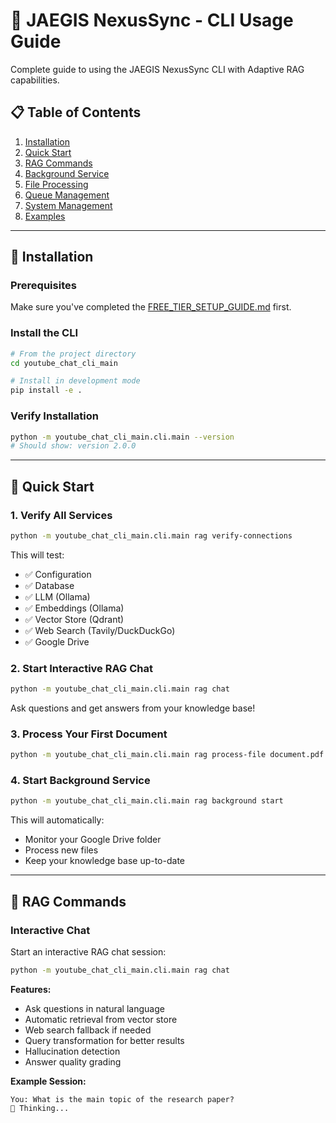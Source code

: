 # 🚀 JAEGIS NexusSync - CLI Usage Guide

Complete guide to using the JAEGIS NexusSync CLI with Adaptive RAG capabilities.

## 📋 Table of Contents

1. [Installation](#installation)
2. [Quick Start](#quick-start)
3. [RAG Commands](#rag-commands)
4. [Background Service](#background-service)
5. [File Processing](#file-processing)
6. [Queue Management](#queue-management)
7. [System Management](#system-management)
8. [Examples](#examples)

---

## 🔧 Installation

### Prerequisites

Make sure you've completed the [FREE_TIER_SETUP_GUIDE.md](FREE_TIER_SETUP_GUIDE.md) first.

### Install the CLI

```bash
# From the project directory
cd youtube_chat_cli_main

# Install in development mode
pip install -e .
```

### Verify Installation

```bash
python -m youtube_chat_cli_main.cli.main --version
# Should show: version 2.0.0
```

---

## 🚀 Quick Start

### 1. Verify All Services

```bash
python -m youtube_chat_cli_main.cli.main rag verify-connections
```

This will test:
- ✅ Configuration
- ✅ Database
- ✅ LLM (Ollama)
- ✅ Embeddings (Ollama)
- ✅ Vector Store (Qdrant)
- ✅ Web Search (Tavily/DuckDuckGo)
- ✅ Google Drive

### 2. Start Interactive RAG Chat

```bash
python -m youtube_chat_cli_main.cli.main rag chat
```

Ask questions and get answers from your knowledge base!

### 3. Process Your First Document

```bash
python -m youtube_chat_cli_main.cli.main rag process-file document.pdf
```

### 4. Start Background Service

```bash
python -m youtube_chat_cli_main.cli.main rag background start
```

This will automatically:
- Monitor your Google Drive folder
- Process new files
- Keep your knowledge base up-to-date

---

## 💬 RAG Commands

### Interactive Chat

Start an interactive RAG chat session:

```bash
python -m youtube_chat_cli_main.cli.main rag chat
```

**Features:**
- Ask questions in natural language
- Automatic retrieval from vector store
- Web search fallback if needed
- Query transformation for better results
- Hallucination detection
- Answer quality grading

**Example Session:**
```
You: What is the main topic of the research paper?
🤔 Thinking...
